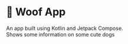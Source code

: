 # 🐶 Woof App
An app built using Kotlin and Jetpack Compose.  
Shows some information on some cute dogs
